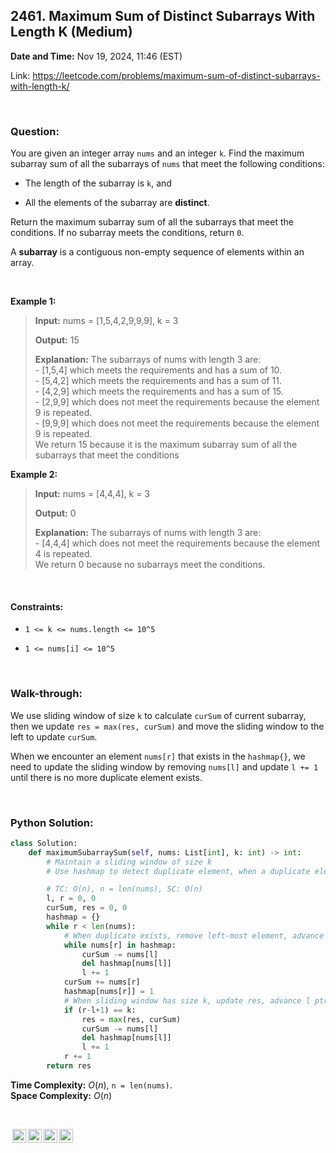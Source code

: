 ## 2461. Maximum Sum of Distinct Subarrays With Length K (Medium)
**Date and Time:** Nov 19, 2024, 11:46 (EST)

Link: https://leetcode.com/problems/maximum-sum-of-distinct-subarrays-with-length-k/

<br>

### Question:
You are given an integer array `nums` and an integer `k`. Find the maximum subarray sum of all the subarrays of `nums` that meet the following conditions:

* The length of the subarray is `k`, and

* All the elements of the subarray are **distinct**.

Return the maximum subarray sum of all the subarrays that meet the conditions. If no subarray meets the conditions, return `0`.

A **subarray** is a contiguous non-empty sequence of elements within an array.

<br>

**Example 1:**
> **Input:** nums = [1,5,4,2,9,9,9], k = 3
> 
> **Output:** 15
>
> **Explanation:** The subarrays of nums with length 3 are: <br>
> \- [1,5,4] which meets the requirements and has a sum of 10. <br>
> \- [5,4,2] which meets the requirements and has a sum of 11. <br>
> \- [4,2,9] which meets the requirements and has a sum of 15. <br>
> \- [2,9,9] which does not meet the requirements because the element 9 is repeated. <br>
> \- [9,9,9] which does not meet the requirements because the element 9 is repeated. <br>
We return 15 because it is the maximum subarray sum of all the subarrays that meet the conditions

**Example 2:**
> **Input:** nums = [4,4,4], k = 3
> 
> **Output:** 0
>
> **Explanation:** The subarrays of nums with length 3 are: <br>
> \- [4,4,4] which does not meet the requirements because the element 4 is repeated. <br>
> We return 0 because no subarrays meet the conditions.

<br>

#### Constraints:
* `1 <= k <= nums.length <= 10^5`

* `1 <= nums[i] <= 10^5`

<br>

### Walk-through: 
We use sliding window of size `k` to calculate `curSum` of current subarray, then we update `res = max(res, curSum)` and move the sliding window to the left to update `curSum`. 

When we encounter an element `nums[r]` that exists in the `hashmap{}`, we need to update the sliding window by removing `nums[l]` and update `l += 1` until there is no more duplicate element exists.

<br>

### Python Solution:
```python
class Solution:
    def maximumSubarraySum(self, nums: List[int], k: int) -> int:
        # Maintain a sliding window of size k
        # Use hashmap to detect duplicate element, when a duplicate element exists, we remove the left-most element until no more duplicate

        # TC: O(n), n = len(nums), SC: O(n)
        l, r = 0, 0
        curSum, res = 0, 0
        hashmap = {}
        while r < len(nums):
            # When duplicate exists, remove left-most element, advance l
            while nums[r] in hashmap:
                curSum -= nums[l]
                del hashmap[nums[l]]
                l += 1
            curSum += nums[r]
            hashmap[nums[r]] = 1
            # When sliding window has size k, update res, advance l ptr
            if (r-l+1) == k:
                res = max(res, curSum)
                curSum -= nums[l]
                del hashmap[nums[l]]
                l += 1
            r += 1
        return res
```
**Time Complexity:** $O(n)$, `n = len(nums)`. <br>
**Space Complexity:** $O(n)$

<br>

<img style="height:22px!important;margin-left:3px;vertical-align:text-bottom;" src="https://mirrors.creativecommons.org/presskit/icons/cc.svg?ref=chooser-v1" alt="CC BY-NC-SA" title="CC BY-NC-SA"><img style="height:22px!important;margin-left:3px;vertical-align:text-bottom;" src="https://mirrors.creativecommons.org/presskit/icons/by.svg?ref=chooser-v1" alt="BY: credit must be given to the creator" title="BY: credit must be given to the creator"><img style="height:22px!important;margin-left:3px;vertical-align:text-bottom;" src="https://mirrors.creativecommons.org/presskit/icons/nc.svg?ref=chooser-v1" alt="NC: Only noncommercial uses of the work are permitted" title="NC: Only noncommercial uses of the work are permitted"><img style="height:22px!important;margin-left:3px;vertical-align:text-bottom;" src="https://mirrors.creativecommons.org/presskit/icons/sa.svg?ref=chooser-v1" alt="SA: Adaptations must be shared under the same terms" title="SA: Adaptations must be shared under the same terms">